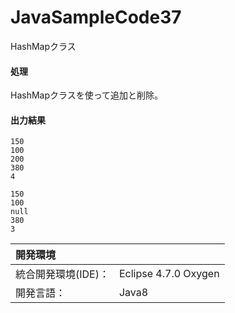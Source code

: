 # JavaSampleCode37
HashMapクラス

#### 処理
HashMapクラスを使って追加と削除。

#### 出力結果  
```
150
100
200
380
4

150
100
null
380
3
```
  
| 開発環境 |  |
|:-|:-|
| 統合開発環境(IDE)： | Eclipse 4.7.0 Oxygen |
| 開発言語： | Java8 |
